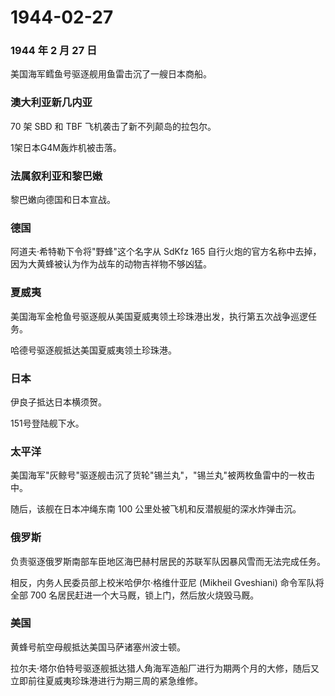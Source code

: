 # 1944-02-27

### 1944 年 2 月 27 日

美国海军鳕鱼号驱逐舰用鱼雷击沉了一艘日本商船。

### 澳大利亚新几内亚

70 架 SBD 和 TBF 飞机袭击了新不列颠岛的拉包尔。

1架日本G4M轰炸机被击落。

### 法属叙利亚和黎巴嫩

黎巴嫩向德国和日本宣战。

### 德国

阿道夫·希特勒下令将"野蜂"这个名字从 SdKfz 165
自行火炮的官方名称中去掉，因为大黄蜂被认为作为战车的动物吉祥物不够凶猛。

### 夏威夷

美国海军金枪鱼号驱逐舰从美国夏威夷领土珍珠港出发，执行第五次战争巡逻任务。

哈德号驱逐舰抵达美国夏威夷领土珍珠港。

### 日本

伊良子抵达日本横须贺。

151号登陆舰下水。

### 太平洋

美国海军"灰鲸号"驱逐舰击沉了货轮"锡兰丸"，"锡兰丸"被两枚鱼雷中的一枚击中。

随后，该舰在日本冲绳东南 100 公里处被飞机和反潜舰艇的深水炸弹击沉。

### 俄罗斯

负责驱逐俄罗斯南部车臣地区海巴赫村居民的苏联军队因暴风雪而无法完成任务。

相反，内务人民委员部上校米哈伊尔·格维什亚尼 (Mikheil Gveshiani)
命令军队将全部 700 名居民赶进一个大马厩，锁上门，然后放火烧毁马厩。

### 美国

黄蜂号航空母舰抵达美国马萨诸塞州波士顿。

拉尔夫·塔尔伯特号驱逐舰抵达猎人角海军造船厂进行为期两个月的大修，随后又立即前往夏威夷珍珠港进行为期三周的紧急维修。